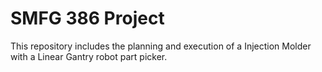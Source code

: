 # SMFG 386 Project
This repository includes the planning and execution of a Injection Molder with a Linear Gantry robot part picker.
